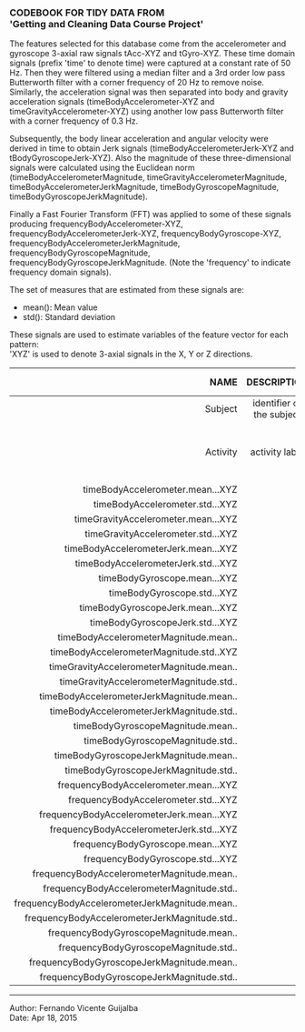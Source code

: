 
### CODEBOOK FOR TIDY DATA FROM <br /> 'Getting and Cleaning Data Course Project'

The features selected for this database come from the accelerometer and gyroscope 3-axial raw signals tAcc-XYZ and tGyro-XYZ. These time domain signals (prefix 'time' to denote time) were captured at a constant rate of 50 Hz. Then they were filtered using a median filter and a 3rd order low pass Butterworth filter with a corner frequency of 20 Hz to remove noise. Similarly, the acceleration signal was then separated into body and gravity acceleration signals (timeBodyAccelerometer-XYZ and timeGravityAccelerometer-XYZ) using another low pass Butterworth filter with a corner frequency of 0.3 Hz. 

Subsequently, the body linear acceleration and angular velocity were derived in time to obtain Jerk signals (timeBodyAccelerometerJerk-XYZ and tBodyGyroscopeJerk-XYZ). Also the magnitude of these three-dimensional signals were calculated using the Euclidean norm (timeBodyAccelerometerMagnitude, timeGravityAccelerometerMagnitude, timeBodyAccelerometerJerkMagnitude, timeBodyGyroscopeMagnitude, timeBodyGyroscopeJerkMagnitude). 

Finally a Fast Fourier Transform (FFT) was applied to some of these signals producing frequencyBodyAccelerometer-XYZ, frequencyBodyAccelerometerJerk-XYZ, frequencyBodyGyroscope-XYZ, frequencyBodyAccelerometerJerkMagnitude, frequencyBodyGyroscopeMagnitude, frequencyBodyGyroscopeJerkMagnitude. (Note the 'frequency' to indicate frequency domain signals).

The set of measures that are estimated from these signals are: 

* mean(): Mean value 
* std(): Standard deviation

These signals are used to estimate variables of the feature vector for each pattern:  
'XYZ' is used to denote 3-axial signals in the X, Y or Z directions.

| NAME        | DESCRIPTION           | VALUES OR EXPLANATION  |
| -----------: |:---------------------:|:----------------------:|
| Subject     | identifier of the subject | 1-30 |
| Activity    | activity label   | WALKING WALKING_UPSTAIRS WALKING_DOWNSTAIRS<br /> SITTING STANDING LAYING |
| timeBodyAccelerometer.mean...XYZ|                                                  |    -1:1 |
| timeBodyAccelerometer.std...XYZ |                                                  |    -1:1 |
| timeGravityAccelerometer.mean...XYZ |                                                  |    -1:1 |
| timeGravityAccelerometer.std...XYZ |                                                  |    -1:1 |
| timeBodyAccelerometerJerk.mean...XYZ |                                                  |    -1:1 |
| timeBodyAccelerometerJerk.std...XYZ |                                                  |    -1:1 |
| timeBodyGyroscope.mean...XYZ |                                                  |    -1:1 |
| timeBodyGyroscope.std...XYZ |                                                  |    -1:1 |
| timeBodyGyroscopeJerk.mean...XYZ |                                                  |    -1:1 |
| timeBodyGyroscopeJerk.std...XYZ |                                                  |    -1:1 |
| timeBodyAccelerometerMagnitude.mean.. |                                                  |    -1:1 |
| timeBodyAccelerometerMagnitude.std..XYZ |                                                  |    -1:1 |
| timeGravityAccelerometerMagnitude.mean.. |                                                  |    -1:1 |
| timeGravityAccelerometerMagnitude.std.. |                                                  |    -1:1 |
| timeBodyAccelerometerJerkMagnitude.mean.. |                                                  |    -1:1 |
| timeBodyAccelerometerJerkMagnitude.std.. |                                                  |    -1:1 |
| timeBodyGyroscopeMagnitude.mean.. |                                                  |    -1:1 |
| timeBodyGyroscopeMagnitude.std.. |                                                  |    -1:1 |
| timeBodyGyroscopeJerkMagnitude.mean.. |                                                  |    -1:1 |
| timeBodyGyroscopeJerkMagnitude.std.. |                                                  |    -1:1 |
| frequencyBodyAccelerometer.mean...XYZ |                                                  |    -1:1 |
| frequencyBodyAccelerometer.std...XYZ |                                                  |    -1:1 |
| frequencyBodyAccelerometerJerk.mean...XYZ |                                                  |    -1:1 |
| frequencyBodyAccelerometerJerk.std...XYZ |                                                  |    -1:1 |
| frequencyBodyGyroscope.mean...XYZ |                                                  |    -1:1 |
| frequencyBodyGyroscope.std...XYZ |                                                  |    -1:1 |
| frequencyBodyAccelerometerMagnitude.mean.. |                                                  |    -1:1 |
| frequencyBodyAccelerometerMagnitude.std.. |                                                  |    -1:1 |
| frequencyBodyAccelerometerJerkMagnitude.mean.. |                                                  |    -1:1 |
| frequencyBodyAccelerometerJerkMagnitude.std.. |                                                  |    -1:1 |
| frequencyBodyGyroscopeMagnitude.mean.. |                                                  |    -1:1 |
| frequencyBodyGyroscopeMagnitude.std.. |                                                  |    -1:1 |
| frequencyBodyGyroscopeJerkMagnitude.mean.. |                                                  |    -1:1 |
| frequencyBodyGyroscopeJerkMagnitude.std.. |                                                  |    -1:1 |


---

Author: Fernando Vicente Guijalba  
Date:   Apr 18, 2015